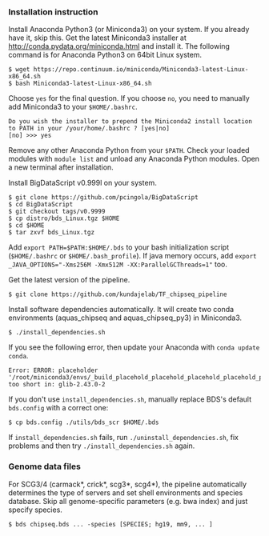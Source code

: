 ### Installation instruction

Install Anaconda Python3 (or Miniconda3) on your system. If you already have it, skip this. Get the latest Miniconda3 installer at <a href="http://conda.pydata.org/miniconda.html" target=_blank>http://conda.pydata.org/miniconda.html</a> and install it. The following command is for Anaconda Python3 on 64bit Linux system.
```
$ wget https://repo.continuum.io/miniconda/Miniconda3-latest-Linux-x86_64.sh
$ bash Miniconda3-latest-Linux-x86_64.sh
```
Choose `yes` for the final question. If you choose `no`, you need to manually add Miniconda3 to your `$HOME/.bashrc`.
```
Do you wish the installer to prepend the Miniconda2 install location
to PATH in your /your/home/.bashrc ? [yes|no]
[no] >>> yes
```
Remove any other Anaconda Python from your `$PATH`. Check your loaded modules with `module list` and unload any Anaconda Python modules. Open a new terminal after installation.

Install BigDataScript v0.999l on your system.
```
$ git clone https://github.com/pcingola/BigDataScript
$ cd BigDataScript
$ git checkout tags/v0.9999
$ cp distro/bds_Linux.tgz $HOME
$ cd $HOME
$ tar zxvf bds_Linux.tgz
```
Add `export PATH=$PATH:$HOME/.bds` to your bash initialization script (`$HOME/.bashrc` or `$HOME/.bash_profile`). If java memory occurs, add `export _JAVA_OPTIONS="-Xms256M -Xmx512M -XX:ParallelGCThreads=1"` too.

Get the latest version of the pipeline.
```
$ git clone https://github.com/kundajelab/TF_chipseq_pipeline
```
Install software dependencies automatically. It will create two conda environments (aquas_chipseq and aquas_chipseq_py3) in Miniconda3.
```
$ ./install_dependencies.sh
```
If you see the following error, then update your Anaconda with `conda update conda`.
```
Error: ERROR: placeholder '/root/miniconda3/envs/_build_placehold_placehold_placehold_placehold_placehold_p' too short in: glib-2.43.0-2
```
If you don't use `install_dependencies.sh`, manually replace BDS's default `bds.config` with a correct one:
```
$ cp bds.config ./utils/bds_scr $HOME/.bds
```
If `install_dependencies.sh` fails, run `./uninstall_dependencies.sh`, fix problems and then try `./install_dependencies.sh` again.

### Genome data files

For SCG3/4 (carmack*, crick*, scg3*, scg4*), the pipeline automatically determines the type of servers and set shell environments and species database. Skip all genome-specific parameters (e.g. bwa index) and just specify species.
```
$ bds chipseq.bds ... -species [SPECIES; hg19, mm9, ... ]
```
